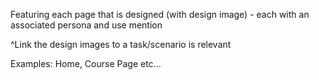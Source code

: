 Featuring each page that is designed (with design image) - each with an associated persona and use mention

^Link the design images to a task/scenario is relevant

Examples: Home, Course Page etc...



